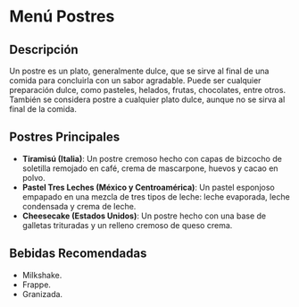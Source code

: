 # Menú Postres

## Descripción
Un postre es un plato, generalmente dulce, que se sirve al final de una comida para concluirla con un sabor agradable. Puede ser cualquier preparación dulce, como pasteles, helados, frutas, chocolates, entre otros. También se considera postre a cualquier plato dulce, aunque no se sirva al final de la comida. 

## Postres Principales
- **Tiramisú (Italia)**: Un postre cremoso hecho con capas de bizcocho de soletilla remojado en café, crema de mascarpone, huevos y cacao en polvo. 
- **Pastel Tres Leches (México y Centroamérica)**: Un pastel esponjoso empapado en una mezcla de tres tipos de leche: leche evaporada, leche condensada y crema de leche. 
- **Cheesecake (Estados Unidos)**: Un postre hecho con una base de galletas trituradas y un relleno cremoso de queso crema. 

## Bebidas Recomendadas
- Milkshake.
- Frappe.
- Granizada.
​